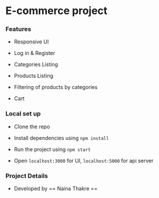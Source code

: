 # E-commerce project

### Features 

- Responsive UI

- Log in & Register

- Categories Listing

- Products Listing

- Filtering of products by categories

- Cart 

### Local set up

- Clone the repo

- Install dependencies using `npm install`

- Run the project using `npm start`

- Open `localhost:3000` for UI, `localhost:5000` for api server

### Project Details

- Developed by == Naina Thakre ==





